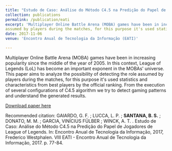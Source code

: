 ```yaml
---
title: "Estudo de Caso: Análise do Método C4.5 na Predição do Papel de Jogadores de League of Legends"
collection: publications
permalink: /publication/eati
excerpt: 'Multiplayer Online Battle Arena (MOBA) games have been in increasing popularity since the middle of the year of 2005. In this context, League of Legends (LoL) has become an important exponent in the MOBAs' universe. This paper aims to analyze the possibility of detecting the role
assumed by players during the matches, for this purpose it's used statistics and characteristics from best players by the official ranking. From the execution of several configurations of C4.5 algorithm we try to detect gaming patterns and understand the generated results.'
date: 2017-11-06
venue: 'Encontro Anual de Tecnologia da Informação (EATI)'

---
```

Multiplayer Online Battle Arena (MOBA) games have been in increasing popularity since the middle of the year of 2005. In this context,
League of Legends (LoL) has become an important exponent in the MOBAs' universe. This paper aims to analyze the possibility of detecting the role
assumed by players during the matches, for this purpose it's used statistics and characteristics from best players by the official ranking. From the execution of several configurations of C4.5 algorithm we try to detect gaming patterns and understand the generated results.


[Download paper here](http://2017.eati.info/assets/anais/Longos/L77.pdf)

Recommended citation: GAIARDO, G. F. ; LUCCA, L. P. ; **SANTANA, B. S.** ; DONATO, M. M. ; GARCIA, VINÍCIUS FÜLBER ; WINCK, A. T. . Estudo de Caso: Análise do Método C4.5 na Predição do Papel de Jogadores de League of Legends. In: Encontro Anual de Tecnologia da Informação, 2017, Frederico Westphalen. VIII EATI - Encontro Anual de Tecnologia da Informação, 2017. p. 77-84.

